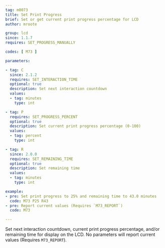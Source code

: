 ```yaml
---
tag: m0073
title: Set Print Progress
brief: Set or get current print progress percentage for LCD
author: mroote

group: lcd
since: 1.1.7
requires: SET_PROGRESS_MANUALLY

codes: [ M73 ]

parameters:

- tag: C
  since: 2.1.2
  requires: SET_INTERACTION_TIME
  optional: true
  description: Set next interaction countdown
  values:
  - tag: minutes
    type: int

- tag: P
  requires: SET_PROGRESS_PERCENT
  optional: true
  description: Set current print progress percentage (0-100)
  values:
  - tag: percent
    type: int

- tag: R
  since: 2.0.0
  requires: SET_REMAINING_TIME
  optional: true
  description: Set remaining time
  values:
  - tag: minutes
    type: int

example:
- pre: Set print progress to 25% and remaining time to 43.0 minutes
  code: M73 P25 R43
- pre: Report current values (Requires `M73_REPORT`)
  code: M73

---
```


Set next interaction countdown, current print progress percentage, and/or remaining time for display on the LCD. No parameters will report current values (Requires `M73_REPORT`).
